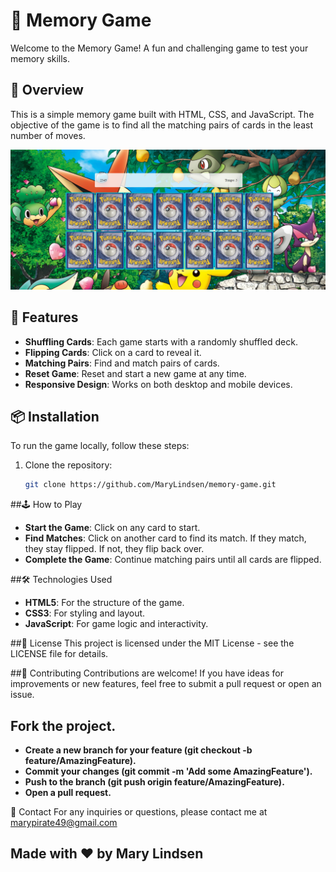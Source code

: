 # 🧠 Memory Game

Welcome to the Memory Game! A fun and challenging game to test your memory skills.

## 🌟 Overview

This is a simple memory game built with HTML, CSS, and JavaScript. The objective of the game is to find all the matching pairs of cards in the least number of moves.

![Memory Game Screenshot](memoryGame.png)

## 🚀 Features

- **Shuffling Cards**: Each game starts with a randomly shuffled deck.
- **Flipping Cards**: Click on a card to reveal it.
- **Matching Pairs**: Find and match pairs of cards.
- **Reset Game**: Reset and start a new game at any time.
- **Responsive Design**: Works on both desktop and mobile devices.

## 📦 Installation

To run the game locally, follow these steps:

1. Clone the repository:
   ```bash
   git clone https://github.com/MaryLindsen/memory-game.git

##🕹️ How to Play
- **Start the Game**: Click on any card to start.
- **Find Matches**: Click on another card to find its match. If they match, they stay flipped. If not, they flip back over.
- **Complete the Game**: Continue matching pairs until all cards are flipped.

##🛠️ Technologies Used
- **HTML5**: For the structure of the game.
- **CSS3**: For styling and layout.
- **JavaScript**: For game logic and interactivity.

##📄 License
This project is licensed under the MIT License - see the LICENSE file for details.

##🤝 Contributing
Contributions are welcome! If you have ideas for improvements or new features, feel free to submit a pull request or open an issue.

## Fork the project.
- **Create a new branch for your feature (git checkout -b feature/AmazingFeature).**
- **Commit your changes (git commit -m 'Add some AmazingFeature').**
- **Push to the branch (git push origin feature/AmazingFeature).**
- **Open a pull request.**

📧 Contact
For any inquiries or questions, please contact me at marypirate49@gmail.com

## Made with ❤️ by Mary Lindsen
